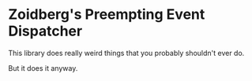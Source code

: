 # Zoidberg's Preempting Event Dispatcher

This library does really weird things that you probably shouldn't ever do.

But it does it anyway.
